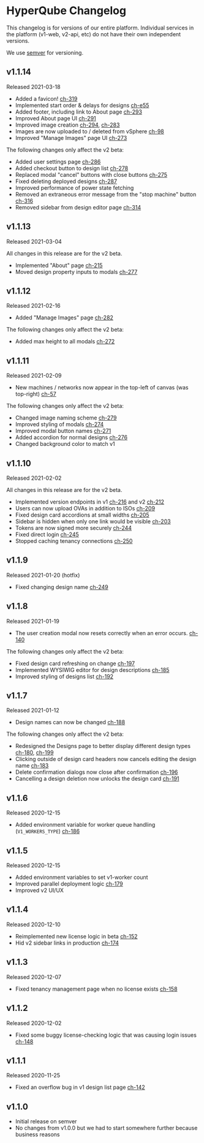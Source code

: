 # HyperQube Changelog

This changelog is for versions of our entire platform. Individual services in the platform (v1-web, v2-api, etc) do not have their own independent versions.

We use [semver](https://semver.org/) for versioning.

## v1.1.14

Released 2021-03-18

- Added a favicon! [ch-319](https://app.clubhouse.io/hyperqube/story/319)
- Implemented start order & delays for designs [ch-e55](https://app.clubhouse.io/hyperqube/epic/55/set-vm-start-order)
- Added footer, including link to About page [ch-293](https://app.clubhouse.io/hyperqube/story/293/add-link-to-about)
- Improved About page UI [ch-291](https://app.clubhouse.io/hyperqube/story/291/remove-dropdown-on-about)
- Improved image creation [ch-294](https://app.clubhouse.io/hyperqube/story/294/image-table-doesn-t-refresh-after-create-delete), [ch-283](https://app.clubhouse.io/hyperqube/story/283/v2-improve-image-creation-ux)
- Images are now uploaded to / deleted from vSphere [ch-98](https://app.clubhouse.io/hyperqube/story/98)
- Improved "Manage Images" page UI [ch-273](https://app.clubhouse.io/hyperqube/story/273)

The following changes only affect the v2 beta:

- Added user settings page [ch-286](https://app.clubhouse.io/hyperqube/story/286)
- Added checkout button to design list [ch-278](https://app.clubhouse.io/hyperqube/story/278/v2-add-checkout-button-to-design-list)
- Replaced modal "cancel" buttons with close buttons [ch-275](https://app.clubhouse.io/hyperqube/story/275/v2-modals-should-have-close-buttons)
- Fixed deleting deployed designs [ch-287](https://app.clubhouse.io/hyperqube/story/287/v2-implement-deployed-design-deletion)
- Improved performance of power state fetching
- Removed an extraneous error message from the "stop machine" button [ch-316](https://app.clubhouse.io/hyperqube/story/316)
- Removed sidebar from design editor page [ch-314](https://app.clubhouse.io/hyperqube/story/314)

## v1.1.13

Released 2021-03-04

All changes in this release are for the v2 beta.

- Implemented "About" page [ch-215](https://app.clubhouse.io/hyperqube/story/215)
- Moved design property inputs to modals [ch-277](https://app.clubhouse.io/hyperqube/story/277)

## v1.1.12

Released 2021-02-16

- Added "Manage Images" page [ch-282](https://app.clubhouse.io/hyperqube/story/282/implement-smooth-transition-between-v1-v2)

The following changes only affect the v2 beta:

- Added max height to all modals [ch-272](https://app.clubhouse.io/hyperqube/story/272)

## v1.1.11

Released 2021-02-09

- New machines / networks now appear in the top-left of canvas (was top-right) [ch-57](https://app.clubhouse.io/hyperqube/story/57)

The following changes only affect the v2 beta:

- Changed image naming scheme [ch-279](https://app.clubhouse.io/hyperqube/story/279)
- Improved styling of modals [ch-274](https://app.clubhouse.io/hyperqube/story/274)
- Improved modal button names [ch-271](https://app.clubhouse.io/hyperqube/story/271/v2-make-all-modal-button-labels-descriptive)
- Added accordion for normal designs [ch-276](https://app.clubhouse.io/hyperqube/story/276)
- Changed background color to match v1

## v1.1.10

Released 2021-02-02

All changes in this release are for the v2 beta.

- Implemented version endpoints in v1 [ch-216](https://app.clubhouse.io/hyperqube/story/216/v1-implement-product-version-endpoint) and v2 [ch-212](https://app.clubhouse.io/hyperqube/story/212/v2-implement-product-version-endpoint)
- Users can now upload OVAs in addition to ISOs [ch-209](https://app.clubhouse.io/hyperqube/story/209)
- Fixed design card accordions at small widths [ch-205](https://app.clubhouse.io/hyperqube/story/205/v2-design-card-pops-outside-of-accordion-under-certain-page-widths)
- Sidebar is hidden when only one link would be visible [ch-203](https://app.clubhouse.io/hyperqube/story/203/v2-hide-sidebar-when-only-one-link-would-be-visible)
- Tokens are now signed more securely [ch-244](https://app.clubhouse.io/hyperqube/story/244/v2-add-signer-metadata-to-jwts)
- Fixed direct login [ch-245](https://app.clubhouse.io/hyperqube/story/245/v2-logging-in-directly-throws-an-error)
- Stopped caching tenancy connections [ch-250](https://app.clubhouse.io/hyperqube/story/250/v2-vsphere-connections-lose-auth-randomly)

## v1.1.9

Released 2021-01-20 (hotfix)

- Fixed changing design name [ch-249](https://app.clubhouse.io/hyperqube/story/249/changing-design-name-throws-an-error)

## v1.1.8

Released 2021-01-19

- The user creation modal now resets correctly when an error occurs. [ch-140](https://app.clubhouse.io/hyperqube/story/140)

The following changes only affect the v2 beta:

- Fixed design card refreshing on change [ch-197](https://app.clubhouse.io/hyperqube/story/197/v2-deleted-design-cards-are-not-automatically-removed)
- Implemented WYSIWIG editor for design descriptions [ch-185](https://app.clubhouse.io/hyperqube/story/185/v2-edit-design-descriptions-with-wysiwig-html)
- Improved styling of designs list [ch-192](https://app.clubhouse.io/hyperqube/story/192/v2-design-card-s-edit-description-button-should-have-larger-hover-background)

## v1.1.7

Released 2021-01-12

- Design names can now be changed [ch-188](https://app.clubhouse.io/hyperqube/story/188/v1-allow-user-to-change-design-name)

The following changes only affect the v2 beta:

- Redesigned the Designs page to better display different design types [ch-180](https://app.clubhouse.io/hyperqube/story/180/v2-show-all-design-types-on-designs-all), [ch-199](https://app.clubhouse.io/hyperqube/story/199/v2-remove-design-filter-pages)
- Clicking outside of design card headers now cancels editing the design name [ch-183](https://app.clubhouse.io/hyperqube/story/183/v2-clicking-outside-the-design-card-header-should-cancel-editing)
- Delete confirmation dialogs now close after confirmation [ch-196](https://app.clubhouse.io/hyperqube/story/196/v2-design-delete-confirmation-dialog-remains-visible-after-confirming)
- Cancelling a design deletion now unlocks the design card [ch-191](https://app.clubhouse.io/hyperqube/story/191/v2-cancelling-a-design-deletion-doesn-t-unlock-the-card)

## v1.1.6

Released 2020-12-15

- Added environment variable for worker queue handling (`V1_WORKERS_TYPE`) [ch-186](https://app.clubhouse.io/hyperqube/story/186/v1-add-setting-to-have-each-worker-handle-one-queue)

## v1.1.5

Released 2020-12-15

- Added environment variables to set v1-worker count
- Improved parallel deployment logic [ch-179](https://app.clubhouse.io/hyperqube/story/179)
- Improved v2 UI/UX

## v1.1.4

Released 2020-12-10

- Reimplemented new license logic in beta [ch-152](https://app.clubhouse.io/hyperqube/story/152/reimplement-fix-license-logic)
- Hid v2 sidebar links in production [ch-174](https://app.clubhouse.io/hyperqube/story/174/view-resource-usage-needs-to-be-removed-from-production)

## v1.1.3

Released 2020-12-07

- Fixed tenancy management page when no license exists [ch-158](https://app.clubhouse.io/hyperqube/story/158/tenancy-management-page-doesn-t-load-when-no-license-exists)

## v1.1.2

Released 2020-12-02

- Fixed some buggy license-checking logic that was causing login issues [ch-148](https://app.clubhouse.io/hyperqube/story/148/bug-licenses-are-not-being-detected)

## v1.1.1

Released 2020-11-25

- Fixed an overflow bug in v1 design list page [ch-142](https://app.clubhouse.io/hyperqube/story/142/design-cards-overflow-horizontally-without-scrollbar)

## v1.1.0

- Initial release on semver
- No changes from v1.0.0 but we had to start somewhere further because business reasons
